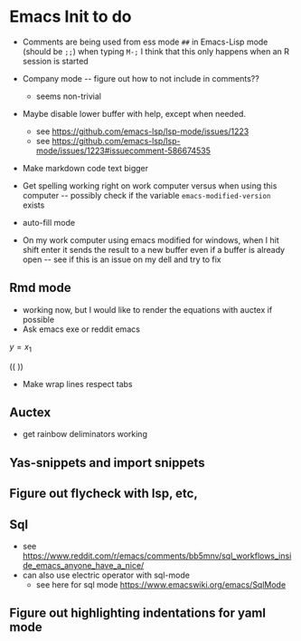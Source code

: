 # Emacs Init to do 

* Comments are being used from ess mode `##` in Emacs-Lisp mode (should be `;;`) when typing `M-;` I think that this only happens when an R session is started 

* Company mode -- figure out how to not include in comments??
  - seems non-trivial 
  
* Maybe disable lower buffer with help, except when needed. 
  - see https://github.com/emacs-lsp/lsp-mode/issues/1223
  - see https://github.com/emacs-lsp/lsp-mode/issues/1223#issuecomment-586674535
  
* Make markdown code text bigger 
* Get spelling working right on work computer versus when using this computer -- possibly check if the variable `emacs-modified-version` exists 

* auto-fill mode
  
* On my work computer using emacs modified for windows, when I hit shift enter it sends the result to a new buffer even if a buffer is already open -- see if this is an issue on my dell and try to fix 


## Rmd mode 

* working now, but I would like to render the equations with auctex if possible 
* Ask emacs exe or reddit emacs 

$y=x_1$

(( )) 

* Make wrap lines respect tabs

## Auctex 

- get rainbow deliminators working 

## Yas-snippets and import snippets

## Figure out flycheck with lsp, etc, 

## Sql 

* see https://www.reddit.com/r/emacs/comments/bb5mnv/sql_workflows_inside_emacs_anyone_have_a_nice/
* can also use electric operator with sql-mode
  - see here for sql mode https://www.emacswiki.org/emacs/SqlMode
  

## Figure out highlighting indentations for yaml mode 
